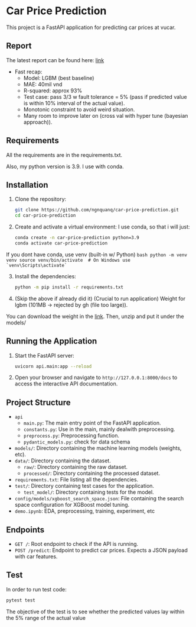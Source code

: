 # Car Price Prediction

This project is a FastAPI application for predicting car prices at vucar.

## Report

The latest report can be found here: [link](https://docs.google.com/document/d/19Z7UBl4Te8HHzwaOXbRzGcpIlKpdOoEZ-TlovbhqSX4/edit?usp=sharing)

- Fast recap:
    - Model: LGBM (best baseline)
    - MAE: 40mil vnd
    - R-squared: approx 93%
    - Test case: pass 3/3 w fault tolerance = 5% (pass if predicted value is within 10% interval of the actual value).
    - Monotonic constraint to avoid weird situation.
    - Many room to improve later on (cross val with hyper tune (bayesian approach)).

## Requirements

All the requirements are in the requirements.txt.

Also, my python version is 3.9. I use with conda. 


## Installation

1. Clone the repository:

    ```bash
    git clone https://github.com/ngnquanq/car-price-prediction.git
    cd car-price-prediction
    ```

2. Create and activate a virtual environment:
I use conda, so that i will just:
    ```bash
    conda create -n car-price-prediction python=3.9
    conda activate car-price-prediction
    ```
If you dont have conda, use venv (built-in w/ Python)
    ```bash
    python -m venv venv
    source venv/bin/activate  # On Windows use `venv\Scripts\activate`
    ```

3. Install the dependencies:

    ```bash
    python -m pip install -r requirements.txt
    ```
4. (Skip the above if already did it) (Crucial to run application) Weight for lgbm (101MB -> rejected by gh (file too large)).

You can download the weight in the [link](https://drive.google.com/file/d/1W2J11QF6wms18m_6UUy7egOVx2XdBUPL/view?usp=sharing). Then, unzip and put it under the models/

## Running the Application

1. Start the FastAPI server:

    ```bash
    uvicorn api.main:app --reload
    ```

2. Open your browser and navigate to `http://127.0.0.1:8000/docs` to access the interactive API documentation.

## Project Structure

- `api`
    - `main.py`: The main entry point of the FastAPI application.
    - `constants.py`: Use in the main, mainly dealwith preprocessing.
    - `preprocess.py`: Preprocessing function. 
    - `pydantic_models.py`: check for data schema
- `models/`: Directory containing the machine learning models (weights, etc).
- `data/`: Directory containing the dataset.
  - `raw/`: Directory containing the raw dataset.
  - `processed/`: Directory containing the processed dataset.
- `requirements.txt`: File listing all the dependencies.
- `test/`: Directory containing test cases for the application.
  - `test_model/`: Directory containing tests for the model.
- `config/models/xgboost_search_space.json`: File containing the search space configuration for XGBoost model tuning.
- `demo.ipynb`: EDA, preprocessing, training, experiment, etc

## Endpoints

- `GET /`: Root endpoint to check if the API is running.
- `POST /predict`: Endpoint to predict car prices. Expects a JSON payload with car features.

## Test
In order to run test code:

```bash
pytest test
```

The objective of the test is to see whether the predicted values lay within the 5% range of the actual value




